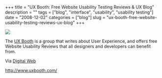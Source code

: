 +++
title = "UX Booth: Free Website Usability Testing Reviews & UX Blog"
description = ""
tags = ["blog", "interface", "usability", "usability testing"]
date = "2008-12-02"
categories = ["blog"]
slug = "ux-booth-free-website-usability-testing-reviews-ux-blog"
+++



  <div class="notebook-screenshot"><a href="http://www.uxbooth.com/"><img src="//konigi.com/media/bluga/wt49353c9577e4c.jpg"/></a></div><p>The <a href="http://www.uxbooth.com/">UX Booth</a> is a group that writes about User Experience, and offers free Website Usability Reviews that all designers and developers can benefit from.</p>
<p>Via <a href="http://digitalweb.tumblr.com/">Digital Web</a></p>
    
  <a href="http://www.uxbooth.com/">http://www.uxbooth.com/</a>
